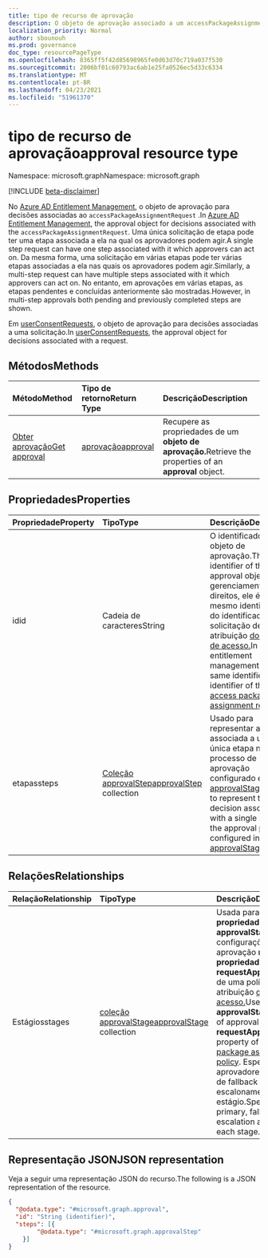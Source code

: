 ```yaml
---
title: tipo de recurso de aprovação
description: O objeto de aprovação associado a um accessPackageAssignmentRequest ou userConsentRequest.
localization_priority: Normal
author: sbounouh
ms.prod: governance
doc_type: resourcePageType
ms.openlocfilehash: 8365ff5f42d85698965fe0d63d70c719a037f530
ms.sourcegitcommit: 2006bf01c60793ac6ab1e25fa0526ec5d33c6334
ms.translationtype: MT
ms.contentlocale: pt-BR
ms.lasthandoff: 04/23/2021
ms.locfileid: "51961370"
---
```

# <a name="approval-resource-type"></a><span data-ttu-id="d8a8b-103">tipo de recurso de aprovação</span><span class="sxs-lookup"><span data-stu-id="d8a8b-103">approval resource type</span></span>

<span data-ttu-id="d8a8b-104">Namespace: microsoft.graph</span><span class="sxs-lookup"><span data-stu-id="d8a8b-104">Namespace: microsoft.graph</span></span>

[!INCLUDE [beta-disclaimer](../../includes/beta-disclaimer.md)]

<span data-ttu-id="d8a8b-105">No [Azure AD Entitlement Management](entitlementmanagement-root.md), o objeto de aprovação para decisões associadas ao `accessPackageAssignmentRequest` .</span><span class="sxs-lookup"><span data-stu-id="d8a8b-105">In [Azure AD Entitlement Management](entitlementmanagement-root.md), the approval object for decisions associated with the `accessPackageAssignmentRequest`.</span></span> <span data-ttu-id="d8a8b-106">Uma única solicitação de etapa pode ter uma etapa associada a ela na qual os aprovadores podem agir.</span><span class="sxs-lookup"><span data-stu-id="d8a8b-106">A single step request can have one step associated with it which approvers can act on.</span></span> <span data-ttu-id="d8a8b-107">Da mesma forma, uma solicitação em várias etapas pode ter várias etapas associadas a ela nas quais os aprovadores podem agir.</span><span class="sxs-lookup"><span data-stu-id="d8a8b-107">Similarly, a multi-step request can have multiple steps associated with it which approvers can act on.</span></span> <span data-ttu-id="d8a8b-108">No entanto, em aprovações em várias etapas, as etapas pendentes e concluídas anteriormente são mostradas.</span><span class="sxs-lookup"><span data-stu-id="d8a8b-108">However, in multi-step approvals both pending and previously completed steps are shown.</span></span>

<span data-ttu-id="d8a8b-109">Em [userConsentRequests](../resources/userconsentrequest.md), o objeto de aprovação para decisões associadas a uma solicitação.</span><span class="sxs-lookup"><span data-stu-id="d8a8b-109">In [userConsentRequests](../resources/userconsentrequest.md), the approval object for decisions associated with a request.</span></span>

## <a name="methods"></a><span data-ttu-id="d8a8b-110">Métodos</span><span class="sxs-lookup"><span data-stu-id="d8a8b-110">Methods</span></span>

| <span data-ttu-id="d8a8b-111">Método</span><span class="sxs-lookup"><span data-stu-id="d8a8b-111">Method</span></span>       | <span data-ttu-id="d8a8b-112">Tipo de retorno</span><span class="sxs-lookup"><span data-stu-id="d8a8b-112">Return Type</span></span> | <span data-ttu-id="d8a8b-113">Descrição</span><span class="sxs-lookup"><span data-stu-id="d8a8b-113">Description</span></span> |
|:-------------|:------------|:------------|
|[<span data-ttu-id="d8a8b-114">Obter aprovação</span><span class="sxs-lookup"><span data-stu-id="d8a8b-114">Get approval</span></span>](../api/approval-get.md) | [<span data-ttu-id="d8a8b-115">aprovação</span><span class="sxs-lookup"><span data-stu-id="d8a8b-115">approval</span></span>](approval.md) | <span data-ttu-id="d8a8b-116">Recupere as propriedades de um **objeto de aprovação.**</span><span class="sxs-lookup"><span data-stu-id="d8a8b-116">Retrieve the properties of an **approval** object.</span></span> |


## <a name="properties"></a><span data-ttu-id="d8a8b-117">Propriedades</span><span class="sxs-lookup"><span data-stu-id="d8a8b-117">Properties</span></span>
|<span data-ttu-id="d8a8b-118">Propriedade</span><span class="sxs-lookup"><span data-stu-id="d8a8b-118">Property</span></span>|<span data-ttu-id="d8a8b-119">Tipo</span><span class="sxs-lookup"><span data-stu-id="d8a8b-119">Type</span></span>|<span data-ttu-id="d8a8b-120">Descrição</span><span class="sxs-lookup"><span data-stu-id="d8a8b-120">Description</span></span>|
|:---|:---|:---|
|<span data-ttu-id="d8a8b-121">id</span><span class="sxs-lookup"><span data-stu-id="d8a8b-121">id</span></span>|<span data-ttu-id="d8a8b-122">Cadeia de caracteres</span><span class="sxs-lookup"><span data-stu-id="d8a8b-122">String</span></span>|<span data-ttu-id="d8a8b-123">O identificador do objeto de aprovação.</span><span class="sxs-lookup"><span data-stu-id="d8a8b-123">The identifier of the approval object.</span></span>  <span data-ttu-id="d8a8b-124">No gerenciamento de direitos, ele é o mesmo identificador do identificador da solicitação de atribuição [do pacote de acesso.](accesspackageassignmentrequest.md)</span><span class="sxs-lookup"><span data-stu-id="d8a8b-124">In entitlement management, it is the same identifier as the identifier of the [access package assignment request](accesspackageassignmentrequest.md).</span></span>|
|<span data-ttu-id="d8a8b-125">etapas</span><span class="sxs-lookup"><span data-stu-id="d8a8b-125">steps</span></span>|<span data-ttu-id="d8a8b-126">[Coleção approvalStep](../resources/approvalstep.md)</span><span class="sxs-lookup"><span data-stu-id="d8a8b-126">[approvalStep](../resources/approvalstep.md) collection</span></span>|<span data-ttu-id="d8a8b-127">Usado para representar a decisão associada a uma única etapa no processo de aprovação configurado em [approvalStage](../resources/approvalstage.md).</span><span class="sxs-lookup"><span data-stu-id="d8a8b-127">Used to represent the decision associated with a single step in the approval process configured in [approvalStage](../resources/approvalstage.md).</span></span>|

## <a name="relationships"></a><span data-ttu-id="d8a8b-128">Relações</span><span class="sxs-lookup"><span data-stu-id="d8a8b-128">Relationships</span></span>
|<span data-ttu-id="d8a8b-129">Relação</span><span class="sxs-lookup"><span data-stu-id="d8a8b-129">Relationship</span></span>|<span data-ttu-id="d8a8b-130">Tipo</span><span class="sxs-lookup"><span data-stu-id="d8a8b-130">Type</span></span>|<span data-ttu-id="d8a8b-131">Descrição</span><span class="sxs-lookup"><span data-stu-id="d8a8b-131">Description</span></span>|
|:---|:---|:---|
|<span data-ttu-id="d8a8b-132">Estágios</span><span class="sxs-lookup"><span data-stu-id="d8a8b-132">stages</span></span>|<span data-ttu-id="d8a8b-133">[coleção approvalStage](../resources/approvalstage.md)</span><span class="sxs-lookup"><span data-stu-id="d8a8b-133">[approvalStage](../resources/approvalstage.md) collection</span></span>|<span data-ttu-id="d8a8b-134">Usada para a **propriedade approvalStages** das configurações de aprovação **na propriedade requestApprovalSettings** de uma política de atribuição [de pacote de acesso.](accesspackageassignmentpolicy.md)</span><span class="sxs-lookup"><span data-stu-id="d8a8b-134">Used for the **approvalStages** property of approval settings in the **requestApprovalSettings** property of an [access package assignment policy](accesspackageassignmentpolicy.md).</span></span> <span data-ttu-id="d8a8b-135">Especifica os aprovadores primários, de fallback e de escalonamento de cada estágio.</span><span class="sxs-lookup"><span data-stu-id="d8a8b-135">Specifies the primary, fallback, and escalation approvers of each stage.</span></span>|


## <a name="json-representation"></a><span data-ttu-id="d8a8b-136">Representação JSON</span><span class="sxs-lookup"><span data-stu-id="d8a8b-136">JSON representation</span></span>
<span data-ttu-id="d8a8b-137">Veja a seguir uma representação JSON do recurso.</span><span class="sxs-lookup"><span data-stu-id="d8a8b-137">The following is a JSON representation of the resource.</span></span>
<!-- {
  "blockType": "resource",
  "keyProperty": "id",
  "@odata.type": "microsoft.graph.approval",
}
-->
``` json
{
  "@odata.type": "#microsoft.graph.approval",
  "id": "String (identifier)",
  "steps": [{
        "@odata.type": "#microsoft.graph.approvalStep"
    }]
}
```
